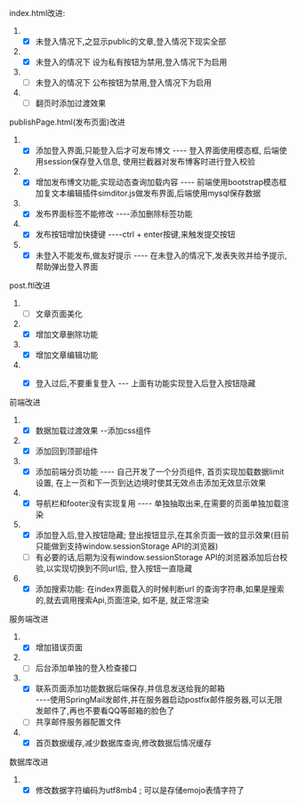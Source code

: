 index.html改进:
1. - [x] 未登入情况下,之显示public的文章,登入情况下现实全部
1. - [x] 未登入的情况下 设为私有按钮为禁用,登入情况下为启用
1. - [ ] 未登入的情况下 公布按钮为禁用,登入情况下为启用
1. - [ ] 翻页时添加过渡效果

publishPage.html(发布页面)改进
1. - [x] 添加登入界面,只能登入后才可发布博文 ---- 登入界面使用模态框, 后端使用session保存登入信息, 使用拦截器对发布博客时进行登入校验
1. - [x] 增加发布博文功能,实现动态查询加载内容  ---- 前端使用bootstrap模态框加复文本编辑插件simditor.js做发布界面,后端使用mysql保存数据
1. - [x] 发布界面标签不能修改 ----添加删除标签功能
1. - [x] 发布按钮增加快捷键 ----ctrl + enter按键,来触发提交按钮
1. - [x] 未登入不能发布,做友好提示  ---- 在未登入的情况下,发表失败并给予提示, 帮助弹出登入界面

post.ftl改进
1. - [ ] 文章页面美化
1. - [x] 增加文章删除功能
1. - [x] 增加文章编辑功能
1. - [x] 登入过后,不要重复登入 --- 上面有功能实现登入后登入按钮隐藏


前端改进 
1. - [x] 数据加载过渡效果 --添加css组件
1. - [x] 添加回到顶部组件
1. - [x] 添加前端分页功能  ---- 自己开发了一个分页组件, 首页实现加载数据limit设置, 在上一页和下一页到达边境时使其无效点击添加无效显示效果 
1. - [x] 导航栏和footer没有实现复用 ---- 单独抽取出来,在需要的页面单独加载渲染 
1. - [x] 添加登入后,登入按钮隐藏; 登出按钮显示,在其余页面一致的显示效果(目前只能做到支持window.sessionStorage API的浏览器)
	- [ ] 有必要的话,后期为没有window.sessionStorage API的浏览器添加后台校验,以实现切换到不同url后, 登入按钮一直隐藏 
1. - [x] 添加搜索功能: 在index界面载入的时候判断url 的查询字符串,如果是搜索的,就去调用搜索Api,页面渲染, 如不是, 就正常渲染

服务端改进
1. - [x] 增加错误页面
1. - [ ] 后台添加单独的登入检查接口
1. - [x] 联系页面添加功能数据后端保存,并信息发送给我的邮箱   
				----使用SpringMail发邮件,并在服务器启动postfix邮件服务器,可以无限发邮件了,再也不要看QQ等邮箱的脸色了
	- [ ] 共享邮件服务器配置文件
1. - [x] 首页数据缓存,减少数据库查询,修改数据后情况缓存

数据库改进
1. - [x] 修改数据字符编码为utf8mb4 ; 可以是存储emojo表情字符了
